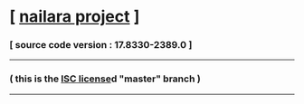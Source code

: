 # [ [nailara project](http://www.nailara.net/) ]

### [ source code version : 17.8330-2389.0 ]

---
### ( this is the [ISC license](docs/license)d "master" branch )
---
